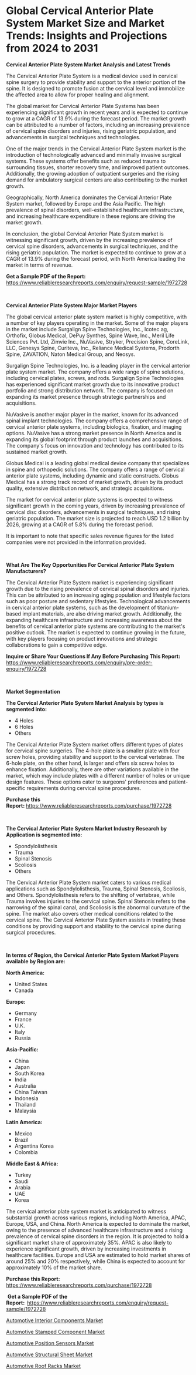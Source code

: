 <p><h1>Global Cervical Anterior Plate System Market Size and Market Trends: Insights and Projections from 2024 to 2031</h1></p><p><strong>Cervical Anterior Plate System Market Analysis and Latest Trends</strong></p>
<p><p>The Cervical Anterior Plate System is a medical device used in cervical spine surgery to provide stability and support to the anterior portion of the spine. It is designed to promote fusion at the cervical level and immobilize the affected area to allow for proper healing and alignment.</p><p>The global market for Cervical Anterior Plate Systems has been experiencing significant growth in recent years and is expected to continue to grow at a CAGR of 13.9% during the forecast period. The market growth can be attributed to a number of factors, including an increasing prevalence of cervical spine disorders and injuries, rising geriatric population, and advancements in surgical techniques and technologies.</p><p>One of the major trends in the Cervical Anterior Plate System market is the introduction of technologically advanced and minimally invasive surgical systems. These systems offer benefits such as reduced trauma to surrounding tissues, shorter recovery time, and improved patient outcomes. Additionally, the growing adoption of outpatient surgeries and the rising demand for ambulatory surgical centers are also contributing to the market growth.</p><p>Geographically, North America dominates the Cervical Anterior Plate System market, followed by Europe and the Asia Pacific. The high prevalence of spinal disorders, well-established healthcare infrastructure, and increasing healthcare expenditure in these regions are driving the market growth.</p><p>In conclusion, the global Cervical Anterior Plate System market is witnessing significant growth, driven by the increasing prevalence of cervical spine disorders, advancements in surgical techniques, and the rising geriatric population. The market is expected to continue to grow at a CAGR of 13.9% during the forecast period, with North America leading the market in terms of revenue.</p></p>
<p><strong>Get a Sample PDF of the Report:&nbsp;</strong> <a href="https://www.reliableresearchreports.com/enquiry/request-sample/1972728">https://www.reliableresearchreports.com/enquiry/request-sample/1972728</a></p>
<p>&nbsp;</p>
<p><strong>Cervical Anterior Plate System Major Market Players</strong></p>
<p><p>The global cervical anterior plate system market is highly competitive, with a number of key players operating in the market. Some of the major players in the market include Surgalign Spine Technologies, Inc., Icotec ag, Orthofix, Globus Medical, DePuy Synthes, Spine Wave, Inc., Meril Life Sciences Pvt. Ltd, Zimvie Inc., NuVasive, Stryker, Precision Spine, CoreLink, LLC, Genesys Spine, Curiteva, Inc., Reliance Medical Systems, Prodorth Spine, ZAVATION, Naton Medical Group, and Neosys.</p><p>Surgalign Spine Technologies, Inc. is a leading player in the cervical anterior plate system market. The company offers a wide range of spine solutions, including cervical plates, screws, and rods. Surgalign Spine Technologies has experienced significant market growth due to its innovative product portfolio and strong distribution network. The company is focused on expanding its market presence through strategic partnerships and acquisitions.</p><p>NuVasive is another major player in the market, known for its advanced spinal implant technologies. The company offers a comprehensive range of cervical anterior plate systems, including biologics, fixation, and imaging options. NuVasive has a strong market presence in North America and is expanding its global footprint through product launches and acquisitions. The company's focus on innovation and technology has contributed to its sustained market growth.</p><p>Globus Medical is a leading global medical device company that specializes in spine and orthopedic solutions. The company offers a range of cervical anterior plate systems, including dynamic and static constructs. Globus Medical has a strong track record of market growth, driven by its product quality, extensive distribution network, and strategic acquisitions.</p><p>The market for cervical anterior plate systems is expected to witness significant growth in the coming years, driven by increasing prevalence of cervical disc disorders, advancements in surgical techniques, and rising geriatric population. The market size is projected to reach USD 1.2 billion by 2026, growing at a CAGR of 5.8% during the forecast period.</p><p>It is important to note that specific sales revenue figures for the listed companies were not provided in the information provided.</p></p>
<p>&nbsp;</p>
<p><strong>What Are The Key Opportunities For Cervical Anterior Plate System Manufacturers?</strong></p>
<p><p>The Cervical Anterior Plate System market is experiencing significant growth due to the rising prevalence of cervical spinal disorders and injuries. This can be attributed to an increasing aging population and lifestyle factors such as poor posture and sedentary lifestyles. Technological advancements in cervical anterior plate systems, such as the development of titanium-based implant materials, are also driving market growth. Additionally, the expanding healthcare infrastructure and increasing awareness about the benefits of cervical anterior plate systems are contributing to the market's positive outlook. The market is expected to continue growing in the future, with key players focusing on product innovations and strategic collaborations to gain a competitive edge.</p></p>
<p><strong>Inquire or Share Your Questions If Any Before Purchasing This Report:</strong> <a href="https://www.reliableresearchreports.com/enquiry/pre-order-enquiry/1972728">https://www.reliableresearchreports.com/enquiry/pre-order-enquiry/1972728</a></p>
<p>&nbsp;</p>
<p><strong>Market Segmentation</strong></p>
<p><strong>The Cervical Anterior Plate System Market Analysis by types is segmented into:</strong></p>
<p><ul><li>4 Holes</li><li>6 Holes</li><li>Others</li></ul></p>
<p><p>The Cervical Anterior Plate System market offers different types of plates for cervical spine surgeries. The 4-hole plate is a smaller plate with four screw holes, providing stability and support to the cervical vertebrae. The 6-hole plate, on the other hand, is larger and offers six screw holes to enhance fixation. Additionally, there are other variations available in the market, which may include plates with a different number of holes or unique design features. These options cater to surgeons' preferences and patient-specific requirements during cervical spine procedures.</p></p>
<p><strong>Purchase this Report:&nbsp;</strong><a href="https://www.reliableresearchreports.com/purchase/1972728">https://www.reliableresearchreports.com/purchase/1972728</a></p>
<p>&nbsp;</p>
<p><strong>The Cervical Anterior Plate System Market Industry Research by Application is segmented into:</strong></p>
<p><ul><li>Spondylolisthesis</li><li>Trauma</li><li>Spinal Stenosis</li><li>Scoliosis</li><li>Others</li></ul></p>
<p><p>The Cervical Anterior Plate System market caters to various medical applications such as Spondylolisthesis, Trauma, Spinal Stenosis, Scoliosis, and Others. Spondylolisthesis refers to the shifting of vertebrae, while Trauma involves injuries to the cervical spine. Spinal Stenosis refers to the narrowing of the spinal canal, and Scoliosis is the abnormal curvature of the spine. The market also covers other medical conditions related to the cervical spine. The Cervical Anterior Plate System assists in treating these conditions by providing support and stability to the cervical spine during surgical procedures.</p></p>
<p>&nbsp;</p>
<p><strong>In terms of Region, the Cervical Anterior Plate System Market Players available by Region are:</strong></p>
<p>
    <p> <strong> North America: </strong>
        <ul>
            <li>United States</li>
            <li>Canada</li>
        </ul>
        </p> 
    <p> <strong> Europe: </strong>
        <ul>
            <li>Germany</li>
            <li>France</li>
            <li>U.K.</li>
            <li>Italy</li>
            <li>Russia</li>
        </ul>
        </p> 
    <p> <strong> Asia-Pacific: </strong>
        <ul>
            <li>China</li>
            <li>Japan</li>
            <li>South Korea</li>
            <li>India</li>
            <li>Australia</li>
            <li>China Taiwan</li>
            <li>Indonesia</li>
            <li>Thailand</li>
            <li>Malaysia</li>
        </ul>
        </p> 
    <p> <strong> Latin America: </strong>
        <ul>
            <li>Mexico</li>
            <li>Brazil</li>
            <li>Argentina Korea</li>
            <li>Colombia</li>
        </ul>
        </p> 
    <p> <strong> Middle East & Africa: </strong>
        <ul>
            <li>Turkey</li>
            <li>Saudi</li>
            <li>Arabia</li>
            <li>UAE</li>
            <li>Korea</li>
        </ul>
    </p>
    </p>
<p><p>The cervical anterior plate system market is anticipated to witness substantial growth across various regions, including North America, APAC, Europe, USA, and China. North America is expected to dominate the market, owing to the presence of advanced healthcare infrastructure and a rising prevalence of cervical spine disorders in the region. It is projected to hold a significant market share of approximately 35%. APAC is also likely to experience significant growth, driven by increasing investments in healthcare facilities. Europe and USA are estimated to hold market shares of around 25% and 20% respectively, while China is expected to account for approximately 10% of the market share.</p></p>
<p><strong>Purchase this Report: </strong><a href="https://www.reliableresearchreports.com/purchase/1972728">https://www.reliableresearchreports.com/purchase/1972728</a></p>
<p>&nbsp;<strong>Get a Sample PDF of the Report:&nbsp;&nbsp;</strong><a href="https://www.reliableresearchreports.com/enquiry/request-sample/1972728">https://www.reliableresearchreports.com/enquiry/request-sample/1972728</a></p>
<p><strong></strong></p>
<p><p><a href="https://medium.com/p/67b74832d921/edit">Automotive Interior Components Market</a></p><p><a href="https://medium.com/p/0bf30b43793d/edit">Automotive Stamped Component Market</a></p><p><a href="https://medium.com/p/54e9118430b7/edit">Automotive Position Sensors Market</a></p><p><a href="https://medium.com/p/eb13b3a50a4a/edit">Automotive Structural Sheet Market</a></p><p><a href="https://medium.com/p/c3f4cad380db/edit">Automotive Roof Racks Market</a></p></p>